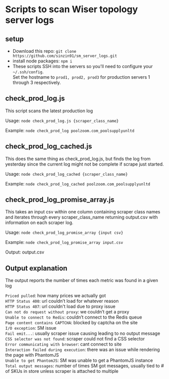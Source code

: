 # Scripts to scan Wiser topology server logs

## setup
- Download this repo: `git clone https://github.com/sinzin91/sm_server_logs.git`
- install node packages: `npm i`
- These scripts SSH into the servers so you'll need to configure your `~/.ssh/config`.  
Set the hostname to `prod1, prod2, prod3` for production servers 1 through 3 respectively.

## check_prod_log.js
This script scans the latest production log

Usage: `node check_prod_log.js {scraper_class_name}`   

Example: `node check_prod_log poolzoom.com_poolsupplyunltd`

## check_prod_log_cached.js
This does the same thing as check_prod_log.js, but finds the log from yesterday since the current log might not be complete if scrape just started.

Usage: `node check_prod_log_cached {scraper_class_name}`   

Example: `node check_prod_log_cached poolzoom.com_poolsupplyunltd`

## check_prod_log_promise_array.js
This takes an input csv within one column containing scraper class names and iterates through every scraper_class_name returning output.csv with information on each scraper log.

Usage: `node check_prod_log_promise_array {input csv}`   

Example: `node check_prod_log_promise_array input.csv`

Output: output.csv

## Output explanation

The output reports the number of times each metric was found in a given log  

`Priced pulled`: how many prices we actually got  
`HTTP Status 400`: url couldn’t load for whatever reason  
`HTTP Status 407`: url couldn't load due to  proxy issue  
`Can not do request without proxy`: we couldn’t get a proxy  
`Unable to connect to Redis`: couldn’t connect to the Redis queue  
`Page content contains CAPTCHA`: blocked by captcha on the site  
`I/O exception`: SM issue  
`Fail emit...`: usually scraper issue causing leading to no output message  
`CSS selector was not found`: scraper could not find a CSS selector   
`Error communicating with browser`: cant connect to site   
`Interaction failed during execution`: there was an issue while rendering the page with PhantomJS  
`Unable to get PhantomJS`: SM was unable to get a PhantomJS instance  
`Total output messages`: number of times SM  got messages, usually tied to # of SKUs in store unless scraper is attached to multiple
